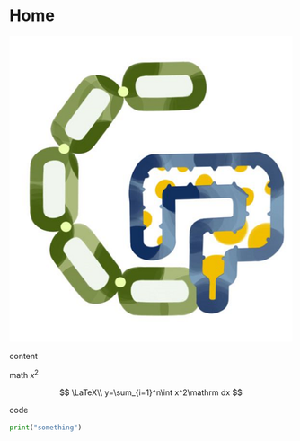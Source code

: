 # Home

<img alt="logo" id="home_logo" src="logo.png" class="items-center block m-auto duration-100 max-w-1/2" />

content

math $x^2$

$$
\LaTeX\\
y=\sum_{i=1}^n\int x^2\mathrm dx
$$

code

```python
print("something")
```
